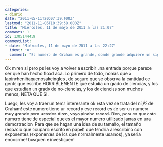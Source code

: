 ```yaml
---
categories:
- diario
date: "2011-05-11T20:07:39.000Z"
lastmod: "2011-11-05T10:39:58.000Z"
title: "Miércoles, 11 de mayo de 2011 a las 21:07"
comments: 1
id: 1305144459
commentList:
- date: "Miércoles, 11 de mayo de 2011 a las 22:27"
  ident: "0"
  comment: "El numero de Graham es grande, donde grande adquiere un significado que ninguno aqui puede imaginar\n\nAun asi... Algoritmo de kruskal (Util para algunas aplicaciones informaticas), por ejemplo"
---
```


Ok miren si pero ps les voy a volver a escribir una entrada porque parece ser que han hecho flood aca. Lo primero de todo, nomas que a lapincheniñaquenosabeingles , de seguro que se observa la cantidad de gente que escribe HORRIBLEMENTE que estudia un grado de ciencias, y los que estudian un grado de no-ciencias, y los de ciencias son muchos menos, NETA QUE SI.  
  
Luego, les voy a traer un tema interesante ok esta vez se trata del ní‚Âº de Graham! este numero tiene un record y ese record es de ser un numero muy grande pero ustedes diran, vaya pinche record. Bien, pero es que este numero tiene de especial que es el mayor numero utilizado jamas en una demostracion! Para que se hagan una idea de su tamaño, el tamaño (espacio que ocuparia escrito en papel) que tendria al escribirlo con exponentes (exponentes de los que normalmente usamos), ya seria enooorme! busquen e investiguen!